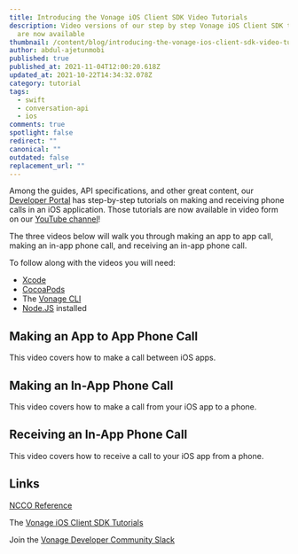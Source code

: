 ```yaml
---
title: Introducing the Vonage iOS Client SDK Video Tutorials
description: Video versions of our step by step Vonage iOS Client SDK tutorials
  are now available
thumbnail: /content/blog/introducing-the-vonage-ios-client-sdk-video-tutorials/ios-client-sdk_video-tutorials.png
author: abdul-ajetunmobi
published: true
published_at: 2021-11-04T12:00:20.618Z
updated_at: 2021-10-22T14:34:32.078Z
category: tutorial
tags:
  - swift
  - conversation-api
  - ios
comments: true
spotlight: false
redirect: ""
canonical: ""
outdated: false
replacement_url: ""
---
```

Among the guides, API specifications, and other great content, our [Developer Portal](https://developer.vonage.com) has step-by-step tutorials on making and receiving phone calls in an iOS application. Those tutorials are now available in video form on our [YouTube channel](www.youtube.com/vonagedev)!

The three videos below will walk you through making an app to app call, making an in-app phone call, and receiving an in-app phone call. 

To follow along with the videos you will need: 
* [Xcode](https://apps.apple.com/gb/app/xcode/id497799835?mt=12)
* [CocoaPods](https://cocoapods.org)
* The [Vonage CLI](https://developer.nexmo.com/application/vonage-cli)
* [Node.JS](https://nodejs.org/en/download/) installed

## Making an App to App Phone Call

This video covers how to make a call between iOS apps.

<youtube id="3EwAAKYnkm4"></youtube>

## Making an In-App Phone Call

This video covers how to make a call from your iOS app to a phone.

<youtube id="s2MjXXIueoo"></youtube>

## Receiving an In-App Phone Call

This video covers how to receive a call to your iOS app from a phone.

<youtube id="1fPGct0PTss"></youtube>

## Links

[NCCO Reference](https://developer.nexmo.com/voice/voice-api/ncco-reference)

The [Vonage iOS Client SDK Tutorials](https://developer.vonage.com/client-sdk/tutorials/swift)

Join the [Vonage Developer Community Slack](https://developer.nexmo.com/community/slack)